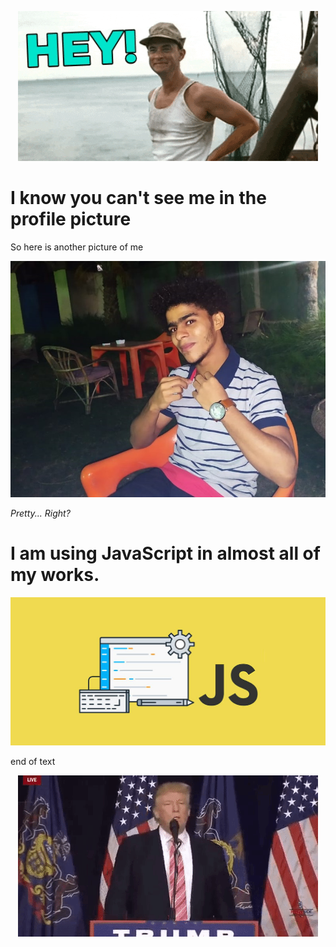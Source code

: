 <p align="center">
  <img src="https://github.com/ahmadfathy97/ahmadfathy97/blob/master/images/hey.gif" />
</p>
<h1>I know you can't see me in the profile picture</h1>
<p>So here is another picture of me</p>
<p align="center">
<img src="https://github.com/ahmadfathy97/ahmadfathy97/blob/master/images/me1.jpg" alt="Me :)">
</p>
<i>Pretty... Right?</i>
<h1>I am using JavaScript in almost all of my works.</h1>
<img src="https://github.com/ahmadfathy97/ahmadfathy97/blob/master/images/js.jpg" />
<p>end of text</p>
<p align="center">
  <img src="https://github.com/ahmadfathy97/ahmadfathy97/blob/master/images/bye.gif" />
</p>

